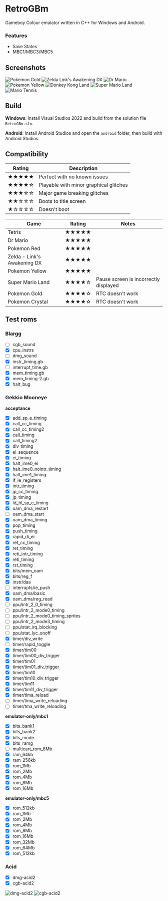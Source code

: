 ﻿# RetroGBm
Gameboy Colour emulator written in C++ for Windows and Android.

### Features

- Save States
- MBC1/MBC3/MBC5

## Screenshots

![Pokemon Gold](/Images/pokemon_gold.png)
![Zelda Link's Awakening DX](/Images/zelda_links_awakening_dx.png)
![Dr Mario](/Images/dr_mario.png)
![Pokemon Yellow](/Images/pokemon_yellow.png)
![Donkey Kong Land](/Images/donkey_kong_land.png)
![Super Mario Land](/Images/super_mario_land.png)
![Mario Tennis](/Images/mario_tennis.png)

## Build

**Windows**: Install Visual Studios 2022 and build from the solution file `RetroGBm.sln`.

**Android**: Install Android Studios and open the `android` folder, then build with Android Studios.

## Compatibility

| Rating		| Description |
| -----------	| ----------- |
| ★★★★★		| Perfect with no known issues |
| ★★★★☆		| Playable with minor graphical glitches |
| ★★★☆☆		| Major game breaking glitches |
| ★★☆☆☆		| Boots to title screen |
| ★☆☆☆☆		| Doesn't boot |

| Game				| Rating	| Notes				|
|-------------------|-----------|-------------------|
| Tetris			| ★★★★★ |  |
| Dr Mario		    | ★★★★★ |  |
| Pokemon Red		| ★★★★★ |  |
| Zelda - Link's Awakening DX | ★★★★★ |  |
| Pokemon Yellow    | ★★★★★ |  |
| Super Mario Land  | ★★★★☆ | Pause screen is incorrectly displayed |
| Pokemon Gold		| ★★★★☆ | RTC doesn't work |
| Pokemon Crystal	| ★★★★☆ | RTC doesn't work |

## Test roms

### Blargg

- [ ] cgb_sound
- [x] cpu_instrs
- [ ] dmg_sound
- [x] instr_timing.gb
- [ ] interrupt_time.gb
- [x] mem_timing.gb
- [x] mem_timing-2.gb
- [x] halt_bug

### Gekkio Mooneye

**acceptance**

- [x] add_sp_e_timing
- [x] call_cc_timing
- [x] call_cc_timing2
- [x] call_timing
- [x] call_timing2
- [x] div_timing
- [x] ei_sequence
- [x] ei_timing
- [x] halt_ime0_ei
- [x] halt_ime0_nointr_timing
- [x] halt_ime1_timing
- [x] if_ie_registers
- [x] intr_timing
- [x] jp_cc_timing
- [x] jp_timing
- [x] ld_hl_sp_e_timing
- [x] oam_dma_restart
- [ ] oam_dma_start
- [x] oam_dma_timing
- [x] pop_timing
- [x] push_timing
- [x] rapid_di_ei
- [x] ret_cc_timing
- [x] ret_timing
- [x] reti_intr_timing
- [x] reti_timing
- [x] rst_timing
- [x] bits/mem_oam
- [x] bits/reg_f
- [x] instr/daa
- [ ] interrupts/ie_push
- [x] oam_dma/basic
- [x] oam_dma/reg_read
- [ ] ppu/intr_2_0_timing
- [ ] ppu/intr_2_mode0_timing
- [ ] ppu/intr_2_mode0_timing_sprites
- [ ] ppu/intr_2_mode3_timing
- [ ] ppu/stat_irq_blocking
- [ ] ppu/stat_lyc_onoff
- [x] timer/div_write
- [ ] timer/rapid_toggle
- [x] timer/tim00
- [x] timer/tim00_div_trigger
- [x] timer/tim01
- [x] timer/tim01_div_trigger
- [x] timer/tim10
- [x] timer/tim10_div_trigger
- [x] timer/tim11
- [x] timer/tim11_div_trigger
- [x] timer/tima_reload
- [ ] timer/tima_write_reloading
- [ ] timer/tma_write_reloading

**emulator-only/mbc1**

- [x] bits_bank1
- [x] bits_bank2
- [x] bits_mode
- [x] bits_ramg
- [ ] multicart_rom_8Mb
- [x] ram_64kb
- [x] ram_256kb
- [x] rom_1Mb
- [x] rom_2Mb
- [x] rom_4Mb
- [x] rom_8Mb
- [x] rom_16Mb

**emulator-only/mbc5**

- [x] rom_512kb
- [x] rom_1Mb
- [x] rom_2Mb
- [x] rom_4Mb
- [x] rom_8Mb
- [x] rom_16Mb
- [x] rom_32Mb
- [x] rom_64Mb
- [x] rom_512kb

### Acid

- [x] dmg-acid2
- [x] cgb-acid2

![dmg-acid2](/Images/dmg_acid2.png)
![cgb-acid2](/Images/cgb_acid2.png)
